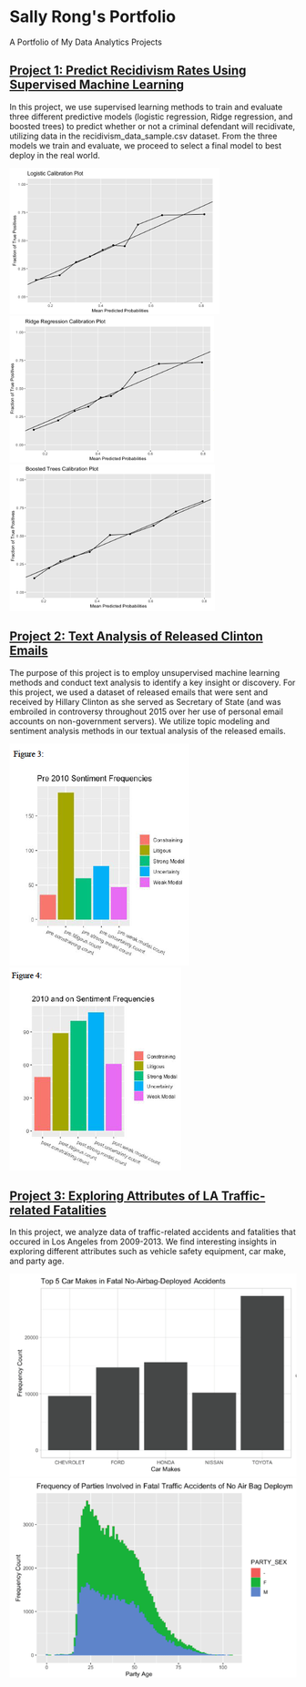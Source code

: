 # Sally Rong's Portfolio
 A Portfolio of My Data Analytics Projects

<h2>
 <a href="https://github.com/sallyyrong/Predict-Recidivism-Using-Supervised-Machine-Learning" target="_blank">Project 1: Predict Recidivism Rates Using Supervised Machine Learning</a>
 </h2>

In this project, we use supervised learning methods to train and evaluate three different predictive models (logistic regression, Ridge regression, and boosted trees) to predict whether or not a criminal defendant will recidivate, utilizing data in the recidivism_data_sample.csv dataset. From the three models we train and evaluate, we proceed to select a final model to best deploy in the real world.


![](/images/logistic_model_calibration_plot.png)
![](/images/ridge_regression_calibration_plot.png)
![](/images/boostedTrees_model_calibration_plot.png)

<h2>
 <a href="https://github.com/sallyyrong/Text-Analysis-Clinton-Emails" target="_blank">Project 2: Text Analysis of Released Clinton Emails</a>
 </h2>

The purpose of this project is to employ unsupervised machine learning methods and conduct text analysis to identify a key insight or discovery. For this project, we used a dataset of released emails that were sent and received by Hillary Clinton as she served as Secretary of State (and was embroiled in controversy throughout 2015 over her use of personal email accounts on non-government servers). We utilize topic modeling and sentiment analysis methods in our textual analysis of the released emails.

![](/images/sentimentAnalysis_figure3.png)
![](/images/sentimentAnalysis_figure4.png)


<h2>
 <a href="https://github.com/sallyyrong/Exploring-LA-Traffic-Fatalities-Attributes" target="_blank">Project 3: Exploring Attributes of LA Traffic-related Fatalities</a>
</h2>
In this project, we analyze data of traffic-related accidents and fatalities that occured in Los Angeles from 2009-2013. We find interesting insights in exploring different attributes such as vehicle safety equipment, car make, and party age. 

![](/images/carMakes.png)
![](/images/airbagDeploy.png)

